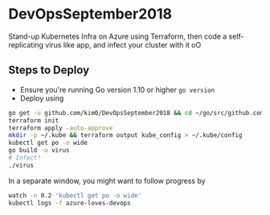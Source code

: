 # DevOpsSeptember2018
Stand-up Kubernetes Infra on Azure using Terraform, then code a self-replicating virus like app, and infect your cluster with it oO

## Steps to Deploy

* Ensure you're running Go version 1.10 or higher `go version`
* Deploy using

```bash
go get -u github.com/kim0/DevOpsSeptember2018 && cd ~/go/src/github.com/kim0/DevOpsSeptember2018
terraform init
terraform apply -auto-approve
mkdir -p ~/.kube && terraform output kube_config > ~/.kube/config
kubectl get po -o wide
go build -o virus
# Infect!
./virus
```

In a separate window, you might want to follow progress by

```bash
watch -n 0.2 'kubectl get po -o wide'
kubectl logs -f azure-loves-devops
```
